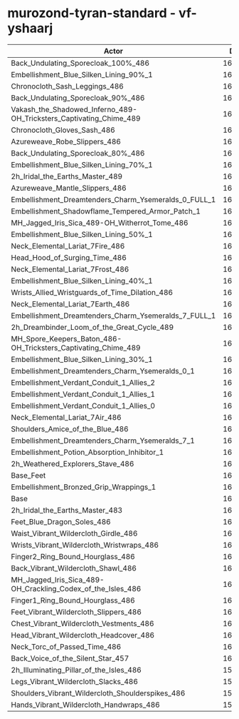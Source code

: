 # murozond-tyran-standard - vf-yshaarj
| Actor | DPS | Increase |
|---|:---:|:---:|
|Back_Undulating_Sporecloak_100%_486|164051|2.06%|
|Embellishment_Blue_Silken_Lining_90%_1|163952|2.00%|
|Chronocloth_Sash_Leggings_486|163823|1.92%|
|Back_Undulating_Sporecloak_90%_486|163679|1.83%|
|Vakash_the_Shadowed_Inferno_489-OH_Tricksters_Captivating_Chime_489|163535|1.74%|
|Chronocloth_Gloves_Sash_486|163517|1.73%|
|Azureweave_Robe_Slippers_486|163442|1.68%|
|Back_Undulating_Sporecloak_80%_486|163309|1.60%|
|Embellishment_Blue_Silken_Lining_70%_1|163145|1.50%|
|2h_Iridal_the_Earths_Master_489|163020|1.42%|
|Azureweave_Mantle_Slippers_486|163001|1.41%|
|Embellishment_Dreamtenders_Charm_Ysemeralds_0_FULL_1|162899|1.34%|
|Embellishment_Shadowflame_Tempered_Armor_Patch_1|162608|1.16%|
|MH_Jagged_Iris_Sica_489-OH_Witherrot_Tome_486|162475|1.08%|
|Embellishment_Blue_Silken_Lining_50%_1|162449|1.06%|
|Neck_Elemental_Lariat_7Fire_486|162413|1.04%|
|Head_Hood_of_Surging_Time_486|162349|1.00%|
|Neck_Elemental_Lariat_7Frost_486|162344|1.00%|
|Embellishment_Blue_Silken_Lining_40%_1|162175|0.89%|
|Wrists_Allied_Wristguards_of_Time_Dilation_486|162074|0.83%|
|Neck_Elemental_Lariat_7Earth_486|162045|0.81%|
|Embellishment_Dreamtenders_Charm_Ysemeralds_7_FULL_1|162037|0.81%|
|2h_Dreambinder_Loom_of_the_Great_Cycle_489|161931|0.74%|
|MH_Spore_Keepers_Baton_486-OH_Tricksters_Captivating_Chime_489|161912|0.73%|
|Embellishment_Blue_Silken_Lining_30%_1|161802|0.66%|
|Embellishment_Dreamtenders_Charm_Ysemeralds_0_1|161776|0.65%|
|Embellishment_Verdant_Conduit_1_Allies_2|161774|0.64%|
|Embellishment_Verdant_Conduit_1_Allies_1|161662|0.57%|
|Embellishment_Verdant_Conduit_1_Allies_0|161626|0.55%|
|Neck_Elemental_Lariat_7Air_486|161546|0.50%|
|Shoulders_Amice_of_the_Blue_486|161225|0.30%|
|Embellishment_Dreamtenders_Charm_Ysemeralds_7_1|161170|0.27%|
|Embellishment_Potion_Absorption_Inhibitor_1|161082|0.21%|
|2h_Weathered_Explorers_Stave_486|161018|0.17%|
|Base_Feet|160959|0.14%|
|Embellishment_Bronzed_Grip_Wrappings_1|160876|0.09%|
|Base|160738|0.00%|
|2h_Iridal_the_Earths_Master_483|160677|-0.04%|
|Feet_Blue_Dragon_Soles_486|160652|-0.05%|
|Waist_Vibrant_Wildercloth_Girdle_486|160647|-0.06%|
|Wrists_Vibrant_Wildercloth_Wristwraps_486|160623|-0.07%|
|Finger2_Ring_Bound_Hourglass_486|160584|-0.10%|
|Back_Vibrant_Wildercloth_Shawl_486|160444|-0.18%|
|MH_Jagged_Iris_Sica_489-OH_Crackling_Codex_of_the_Isles_486|160433|-0.19%|
|Finger1_Ring_Bound_Hourglass_486|160357|-0.24%|
|Feet_Vibrant_Wildercloth_Slippers_486|160313|-0.26%|
|Chest_Vibrant_Wildercloth_Vestments_486|160310|-0.27%|
|Head_Vibrant_Wildercloth_Headcover_486|160234|-0.31%|
|Neck_Torc_of_Passed_Time_486|160154|-0.36%|
|Back_Voice_of_the_Silent_Star_457|160126|-0.38%|
|2h_Illuminating_Pillar_of_the_Isles_486|159943|-0.49%|
|Legs_Vibrant_Wildercloth_Slacks_486|159925|-0.51%|
|Shoulders_Vibrant_Wildercloth_Shoulderspikes_486|159786|-0.59%|
|Hands_Vibrant_Wildercloth_Handwraps_486|159650|-0.68%|
